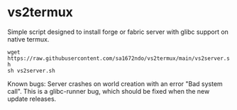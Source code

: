 # vs2termux
Simple script designed to install forge or fabric server with glibc support on native termux.

```wget https://raw.githubusercontent.com/sa1672ndo/vs2termux/main/vs2server.sh```     
```sh vs2server.sh```

Known bugs:
Server crashes on world creation with an error "Bad system call". This is a glibc-runner bug, which should be fixed when the new update releases.
